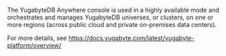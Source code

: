  The YugabyteDB Anywhere console is used in a highly available mode and orchestrates and manages
 YugabyteDB universes, or clusters, on one or more regions (across public cloud and private
 on-premises data centers).

For more details, see https://docs.yugabyte.com/latest/yugabyte-platform/overview/

